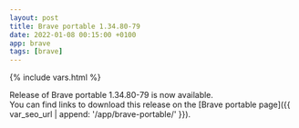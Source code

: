 ```yaml
---
layout: post
title: Brave portable 1.34.80-79
date: 2022-01-08 00:15:00 +0100
app: brave
tags: [brave]
---
```

{% include vars.html %}

Release of Brave portable 1.34.80-79 is now available.<br />
You can find links to download this release on the [Brave portable page]({{ var_seo_url | append: '/app/brave-portable/' }}).
